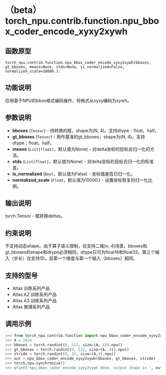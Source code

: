 # （beta）torch\_npu.contrib.function.npu\_bbox\_coder\_encode\_xyxy2xywh

## 函数原型

```
torch_npu.contrib.function.npu_bbox_coder_encode_xyxy2xywh(bboxes, gt_bboxes, means=None, stds=None, is_normalized=False, normalized_scale=10000.):
```

## 功能说明

应用基于NPU的bbox格式编码操作，将格式从xyxy编码为xywh。

## 参数说明

-   **bboxes** (`Tensor`) - 待转换的框，shape为\(N, 4\)。支持dtype：float，half。
-   **gt_bboxes** (`Tensor`) - 用作基准的gt\_bboxes，shape为\(N, 4\)。支持dtype：float，half。
-   **means** (`List[float]`，默认值为None\) - 对delta坐标的目标去归一化的方法。
-   **stds** (`List[float]`，默认值为None\) - 对delta坐标的目标去归一化的标准差。
-   **is_normalized** (`Bool`，默认值为False\) - 坐标值是否已归一化。
-   **normalized_scale** (`Float`，默认值为10000.\) - 设置坐标恢复的归一化比例。

## 输出说明

torch.Tensor - 框转换deltas。

## 约束说明

不支持动态shape。由于算子语义限制，仅支持二维\(n, 4\)场景。bboxes和gt\_bboxes的shape和dtype必须相同，dtype只可为float16和float32。第三个输入（步长）仅支持1D，且第一个维度与第一个输入（bboxes）相同。

## 支持的型号

-   <term>Atlas 训练系列产品</term>
-   <term>Atlas A2 训练系列产品</term>
-   <term>Atlas A3 训练系列产品</term>
-   <term>Atlas 推理系列产品</term>

## 调用示例

```python
>>> from torch_npu.contrib.function import npu_bbox_coder_encode_xyxy2xywh
>>> A = 1024
>>> bboxes = torch.randint(0, 512, size=(A, 4)).npu()
>>> gt_bboxes = torch.randint(0, 512, size=(A, 4)).npu()
>>> stride = torch.randint(0, 32, size=(A,)).npu()
>>> out = npu_bbox_coder_encode_xyxy2xywh(bboxes, gt_bboxes, stride)
>>> torch.npu.synchronize()
>>> print('npu_bbox_coder_encode_xyxy2xywh done. output shape is ', out.shape)
```

